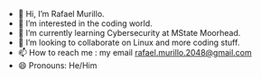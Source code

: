 - 👋 Hi, I’m Rafael Murillo.
- 👀 I’m interested in the coding world.
- 🌱 I’m currently learning Cybersecurity at MState Moorhead.
- 💞️ I’m looking to collaborate on Linux and more coding stuff.
- 📫 How to reach me : my email rafael.murillo.2048@gmail.com
- 😄 Pronouns: He/Him


<!---
RafaKuh/RafaKuh is a ✨ special ✨ repository because its `README.md` (this file) appears on your GitHub profile.
You can click the Preview link to take a look at your changes.
--->
